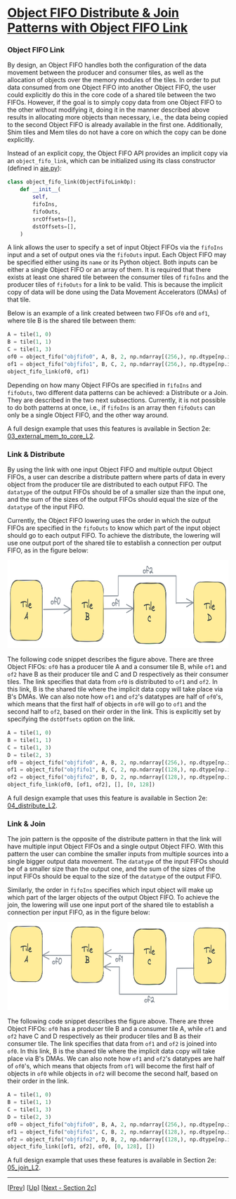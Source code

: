 <!---//===- README.md ---------------------------------------*- Markdown -*-===//
//
// This file is licensed under the Apache License v2.0 with LLVM Exceptions.
// See https://llvm.org/LICENSE.txt for license information.
// SPDX-License-Identifier: Apache-2.0 WITH LLVM-exception
//
// Copyright (C) 2024, Advanced Micro Devices, Inc.
// 
//===----------------------------------------------------------------------===//-->

# <ins>Object FIFO Distribute & Join Patterns with Object FIFO Link</ins>

### Object FIFO Link

By design, an Object FIFO handles both the configuration of the data movement between the producer and consumer tiles, as well as the allocation of objects over the memory modules of the tiles. In order to put data consumed from one Object FIFO into another Object FIFO, the user could explicitly do this in the core code of a shared tile between the two FIFOs. However, if the goal is to simply copy data from one Object FIFO to the other without modifying it, doing it in the manner described above results in allocating more objects than necessary, i.e., the data being copied to the second Object FIFO is already available in the first one. Additionally, Shim tiles and Mem tiles do not have a core on which the copy can be done explicitly.

Instead of an explicit copy, the Object FIFO API provides an implicit copy via an `object_fifo_link`, which can be initialized using its class constructor (defined in [aie.py](../../../../python/dialects/aie.py)):
```python
class object_fifo_link(ObjectFifoLinkOp):
    def __init__(
        self,
        fifoIns,
        fifoOuts,
        srcOffsets=[],
        dstOffsets=[],
    )
```
A link allows the user to specify a set of input Object FIFOs via the `fifoIns` input and a set of output ones via the `fifoOuts` input. Each Object FIFO may be specified either using its `name` or its Python object. Both inputs can be either a single Object FIFO or an array of them. It is required that there exists at least one shared tile between the consumer tiles of `fifoIns` and the producer tiles of `fifoOuts` for a link to be valid. This is because the implicit copy of data will be done using the Data Movement Accelerators (DMAs) of that tile.

Below is an example of a link created between two FIFOs `of0` and `of1`, where tile B is the shared tile between them:
```python
A = tile(1, 0)
B = tile(1, 1)
C = tile(1, 3)
of0 = object_fifo("objfifo0", A, B, 2, np.ndarray[(256,), np.dtype[np.int32]])
of1 = object_fifo("objfifo1", B, C, 2, np.ndarray[(256,), np.dtype[np.int32]])
object_fifo_link(of0, of1)
```

Depending on how many Object FIFOs are specified in `fifoIns` and `fifoOuts`, two different data patterns can be achieved: a Distribute or a Join. They are described in the two next subsections. Currently, it is not possible to do both patterns at once, i.e., if `fifoIns` is an array then `fifoOuts` can only be a single Object FIFO, and the other way around.

A full design example that uses this features is available in Section 2e: [03_external_mem_to_core_L2](../../section-2e/03_external_mem_to_core_L2/).

### Link & Distribute

By using the link with one input Object FIFO and multiple output Object FIFOs, a user can describe a distribute pattern where parts of data in every object from the producer tile are distributed to each output FIFO. The `datatype` of the output FIFOs should be of a smaller size than the input one, and the sum of the sizes of the output FIFOs should equal the size of the `datatype` of the input FIFO.

Currently, the Object FIFO lowering uses the order in which the output FIFOs are specified in the `fifoOuts` to know which part of the input object should go to each output FIFO. To achieve the distribute, the lowering will use one output port of the shared tile to establish a connection per output FIFO, as in the figure below:

<img src="./../../../assets/Distribute.png" height="200">

The following code snippet describes the figure above. There are three Object FIFOs: `of0` has a producer tile A and a consumer tile B, while `of1` and `of2` have B as their producer tile and C and D respectively as their consumer tiles. The link specifies that data from `of0` is distributed to `of1` and `of2`. In this link, B is the shared tile where the implicit data copy will take place via B's DMAs. We can also note how `of1` and `of2`'s datatypes are half of `of0`'s, which means that the first half of objects in `of0` will go to `of1` and the second half to `of2`, based on their order in the link. This is explicitly set by specifying the `dstOffsets` option on the link.

```python
A = tile(1, 0)
B = tile(1, 1)
C = tile(1, 3)
D = tile(2, 3)
of0 = object_fifo("objfifo0", A, B, 2, np.ndarray[(256,), np.dtype[np.int32]])
of1 = object_fifo("objfifo1", B, C, 2, np.ndarray[(128,), np.dtype[np.int32]])
of2 = object_fifo("objfifo2", B, D, 2, np.ndarray[(128,), np.dtype[np.int32]])
object_fifo_link(of0, [of1, of2], [], [0, 128])
```

A full design example that uses this feature is available in Section 2e: [04_distribute_L2](../../section-2e/04_distribute_L2/).

### Link & Join

The join pattern is the opposite of the distribute pattern in that the link will have multiple input Object FIFOs and a single output Object FIFO. With this pattern the user can combine the smaller inputs from multiple sources into a single bigger output data movement. The `datatype` of the input FIFOs should be of a smaller size than the output one, and the sum of the sizes of the input FIFOs should be equal to the size of the `datatype` of the output FIFO.

Similarly, the order in `fifoIns` specifies which input object will make up which part of the larger objects of the output Object FIFO. To achieve the join, the lowering will use one input port of the shared tile to establish a connection per input FIFO, as in the figure below:

<img src="./../../../assets/Join.png" height="200">

The following code snippet describes the figure above. There are three Object FIFOs: `of0` has a producer tile B and a consumer tile A, while `of1` and `of2` have C and D respectively as their producer tiles and B as their consumer tile. The link specifies that data from `of1` and `of2` is joined into `of0`. In this link, B is the shared tile where the implicit data copy will take place via B's DMAs. We can also note how `of1` and `of2`'s datatypes are half of `of0`'s, which means that objects from `of1` will become the first half of objects in `of0` while objects in `of2` will become the second half, based on their order in the link.
```python
A = tile(1, 0)
B = tile(1, 1)
C = tile(1, 3)
D = tile(2, 3)
of0 = object_fifo("objfifo0", B, A, 2, np.ndarray[(256,), np.dtype[np.int32]])
of1 = object_fifo("objfifo1", C, B, 2, np.ndarray[(128,), np.dtype[np.int32]])
of2 = object_fifo("objfifo2", D, B, 2, np.ndarray[(128,), np.dtype[np.int32]])
object_fifo_link([of1, of2], of0, [0, 128], [])
```

A full design example that uses these features is available in Section 2e: [05_join_L2](../../section-2e/05_join_L2/).

-----
[[Prev](../02_Broadcast/)] [[Up](..)] [[Next - Section 2c](../../section-2c/)]

